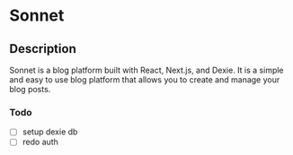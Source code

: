 # Sonnet

## Description

Sonnet is a blog platform built with React, Next.js, and Dexie. It is a simple and easy to use blog platform that allows you to create and manage your blog posts.

### Todo

- [ ] setup dexie db
- [ ] redo auth
